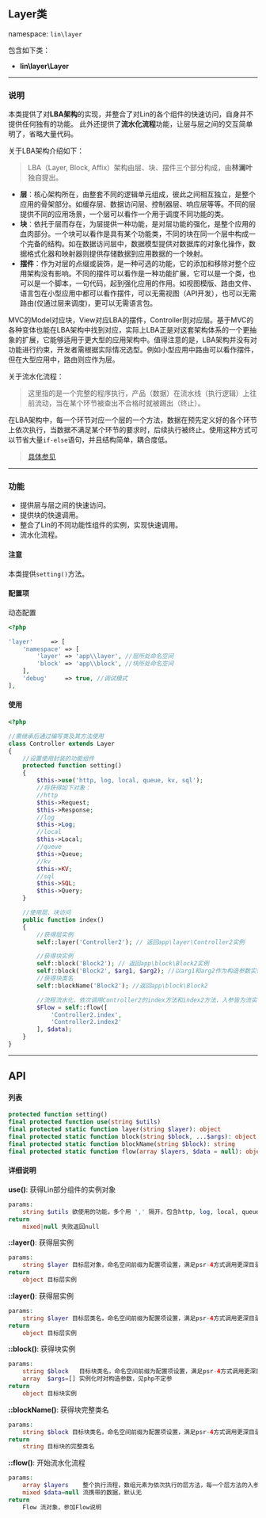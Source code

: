 Layer类
----
namespace: `lin\layer`

包含如下类：

* **lin\layer\Layer**

---

### 说明
本类提供了对**LBA架构**的实现，并整合了对Lin的各个组件的快速访问，自身并不提供任何独有的功能。
此外还提供了**流水化流程**功能，让层与层之间的交互简单明了，省略大量代码。

关于LBA架构介绍如下：

> LBA（Layer, Block, Affix）架构由层、块、摆件三个部分构成，由**林澜叶**独自提出。
>
* **层**：核心架构所在，由整套不同的逻辑单元组成，彼此之间相互独立，是整个应用的骨架部分。如缓存层、数据访问层、控制器层、响应层等等。不同的层提供不同的应用场景，一个层可以看作一个用于调度不同功能的类。
* **块**：依托于层而存在，为层提供一种功能，是对层功能的强化，是整个应用的血肉部分。一个块可以看作是具有某个功能类，不同的块在同一个层中构成一个完备的结构。如在数据访问层中，数据模型提供对数据库的对象化操作，数据格式化器和映射器则提供存储数据到应用数据的一个映射。
* **摆件**：作为对层的点缀或装饰，是一种可选的功能，它的添加和移除对整个应用架构没有影响。不同的摆件可以看作是一种功能扩展，它可以是一个类，也可以是一个脚本，一句代码，起到强化应用的作用。如视图模版、路由文件、语言包在小型应用中都可以看作摆件，可以无需视图（API开发），也可以无需路由(仅通过层来调度)，更可以无需语言包。
>
MVC的Model对应块，View对应LBA的摆件，Controller则对应层。基于MVC的各种变体也能在LBA架构中找到对应，实际上LBA正是对这套架构体系的一个更抽象的扩展，它能够适用于更大型的应用架构中。值得注意的是，LBA架构并没有对功能进行约束，开发者需根据实际情况选型。例如小型应用中路由可以看作摆件，但在大型应用中，路由则应作为层。

关于流水化流程：

> 这里指的是一个完整的程序执行，产品（数据）在流水线（执行逻辑）上往前流动，当在某个环节被查出不合格时就被踢出（终止）。
>
在LBA架构中，每一个环节对应一个层的一个方法，数据在预先定义好的各个环节上依次执行，当数据不满足某个环节的要求时，后续执行被终止。使用这种方式可以节省大量`if-else`语句，并且结构简单，耦合度低。

> [具体参见](Flow.md)

---

### 功能

* 提供层与层之间的快速访问。
* 提供块的快速调用。
* 整合了Lin的不同功能性组件的实例，实现快速调用。
* 流水化流程。


#### 注意

本类提供`setting()`方法。


#### 配置项

动态配置

~~~php
<?php

'layer'     => [
    'namespace' => [
        'layer' => 'app\\layer', //层所处命名空间
        'block' => 'app\\block', //块所处命名空间
    ],
    'debug'     => true, //调试模式
],
~~~

#### 使用

~~~php
<?php

//需继承后通过编写类及其方法使用
class Controller extends Layer
{
	//设置使用封装的功能组件
	protected function setting()
	{
		$this->use('http, log, local, queue, kv, sql');
		//将获得如下对象：
		//http
        $this->Request;
        $this->Response;
        //log
        $this->Log;
        //local
        $this->Local;
 		//queue
        $this->Queue;
 		//kv
        $this->KV;
        //sql
        $this->SQL;
        $this->Query;
	}

	//使用层、块访问
	public function index()
	{
		//获得层实例
		self::layer('Controller2'); // 返回app\layer\Controller2实例

		//获得块实例
		self::block('Block2'); // 返回app\block\Block2实例
		self::block('Block2', $arg1, $arg2); //以arg1和arg2作为构造参数实例化
		//获得块类名
		self::blockName('Block2'); //返回app\block\Block2

		//流程流水化，依次调用Controller2的index方法和index2方法，入参皆为流实例
		$Flow = self::flow([
			'Controller2.index',
			'Controller2.index2'
		], $data);
	}
}
~~~


---


## API

#### 列表
~~~php
protected function setting()
final protected function use(string $utils)
final protected static function layer(string $layer): object
final protected static function block(string $block, ...$args): object
final protected static function blockName(string $block): string
final protected static function flow(array $layers, $data = null): object
~~~

#### 详细说明

**use()**: 获得Lin部分组件的实例对象
```php
params:
    string $utils 欲使用的功能，多个用 ',' 隔开，包含http, log, local, queue, kv, sql六类
return
	mixed|null 失败返回null
```

**::layer()**: 获得层实例
```php
params:
    string $layer 目标层对象，命名空间前缀为配置项设置，满足psr-4方式调用更深目录的实例对象
return
	object 目标层实例
```

**::layer()**: 获得层实例
```php
params:
    string $layer 目标层类名，命名空间前缀为配置项设置，满足psr-4方式调用更深目录的类
return
	object 目标层实例
```

**::block()**: 获得块实例
```php
params:
    string $block   目标块类名，命名空间前缀为配置项设置，满足psr-4方式调用更深目录的类
    array  $args=[] 实例化时对构造参数，见php不定参
return
	object 目标块实例
```

**::blockName()**: 获得块完整类名
```php
params:
    string $block 目标块类名，命名空间前缀为配置项设置，满足psr-4方式调用更深目录的类
return
	string 目标块的完整类名
```

**::flow()**: 开始流水化流程
```php
params:
    array $layers    整个执行流程，数组元素为依次执行的层方法，每一个层方法的入参都为Flow对象，满足psr-4方式调用更深目录的类，使用 '.'隔开类名（在前）与方法名（在后）
    mixed $data=null 流携带的数据，默认无
return
	Flow 流对象，参加Flow说明
```